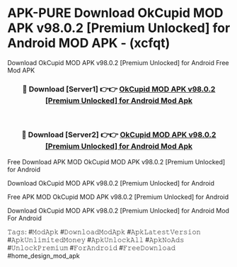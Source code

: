 # APK-PURE Download OkCupid MOD APK v98.0.2 [Premium Unlocked] for Android MOD APK - (xcfqt)
Download OkCupid MOD APK v98.0.2 [Premium Unlocked] for Android Free Mod APK

<div align="center">
<h3>🔴 Download [Server1] 👉👉 <a href="https://apk-comot.site?title=OkCupid_MOD_APK_v98.0.2_[Premium_Unlocked]_for_Android">OkCupid MOD APK v98.0.2 [Premium Unlocked] for Android Mod Apk</a></h3><br>

<h3>🔴 Download [Server2] 👉👉 <a href="https://apk-comot.site?title=OkCupid_MOD_APK_v98.0.2_[Premium_Unlocked]_for_Android">OkCupid MOD APK v98.0.2 [Premium Unlocked] for Android Mod Apk</a></h3>
</div>


Free Download APK MOD OkCupid MOD APK v98.0.2 [Premium Unlocked] for Android

Download OkCupid MOD APK v98.0.2 [Premium Unlocked] for Android 

Free APK MOD OkCupid MOD APK v98.0.2 [Premium Unlocked] for Android 

Download OkCupid MOD APK v98.0.2 [Premium Unlocked] for Android Mod For Android

𝚃𝚊𝚐𝚜: #𝙼𝚘𝚍𝙰𝚙𝚔 #𝙳𝚘𝚠𝚗𝚕𝚘𝚊𝚍𝙼𝚘𝚍𝙰𝚙𝚔 #𝙰𝚙𝚔𝙻𝚊𝚝𝚎𝚜𝚝𝚅𝚎𝚛𝚜𝚒𝚘𝚗 #𝙰𝚙𝚔𝚄𝚗𝚕𝚒𝚖𝚒𝚝𝚎𝚍𝙼𝚘𝚗𝚎𝚢 #𝙰𝚙𝚔𝚄𝚗𝚕𝚘𝚌𝚔𝙰𝚕𝚕 #𝙰𝚙𝚔𝙽𝚘𝙰𝚍𝚜 #𝚄𝚗𝚕𝚘𝚌𝚔𝙿𝚛𝚎𝚖𝚒𝚞𝚖 #𝙵𝚘𝚛𝙰𝚗𝚍𝚛𝚘𝚒𝚍 #𝙵𝚛𝚎𝚎𝙳𝚘𝚠𝚗𝚕𝚘𝚊𝚍 #home_design_mod_apk